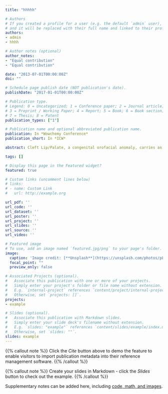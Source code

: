 ```yaml
---
title: "hhhhh"

# Authors
# If you created a profile for a user (e.g. the default `admin` user), write the username (folder name) here 
# and it will be replaced with their full name and linked to their profile.
authors:
- admin
- hhhh

# Author notes (optional)
author_notes:
- "Equal contribution"
- "Equal contribution"

date: "2013-07-01T00:00:00Z"
doi: ""

# Schedule page publish date (NOT publication's date).
publishDate: "2017-01-01T00:00:00Z"

# Publication type.
# Legend: 0 = Uncategorized; 1 = Conference paper; 2 = Journal article;
# 3 = Preprint / Working Paper; 4 = Report; 5 = Book; 6 = Book section;
# 7 = Thesis; 8 = Patent
publication_types: ["1"]

# Publication name and optional abbreviated publication name.
publication: In *Wowchemy Conference*
publication_short: In *ICW*

abstract: Cleft Lip/Palate, a congenital orofacial anomaly, carries an incidence rate of approximately 1 in every 1000 births. In addition to the stigma associated with the condition, the varying levels of cleft severity might result in lower life outcomes which could include lower cognitive ability, physical and psychological well-being, social and behavioral outcomes of adolescents. This paper focuses on the social integration element of life outcomes, which is composed of the social inclusion and prosocial behavior of the adolescent. Despite the affordability of restorative surgeries, patients in rural areas of Low and Middle-Income Countries (LMICs) such as India face accessibility and affordability constraints. Nevertheless, efforts by NGOs in providing free CLP restorative surgeries exist in LMICs. The literature on the impact of CLP and its correction through surgeries lacks causally identified evaluations, which this study provides. In this paper, using a difference in differences method with household fixed effects, we estimate the impact of CLP and receiving CLP reparative surgeries on the social Integration of adolescents in India. Our results indicate that the average level of cleft severity carries a statistically significant negative impact on social integration of patients. The estimate is mainly driven by the negative effect of  CLP on the social inclusion. Utilizing a Directed Acyclical Graph framework, we find that speech impediment mediates the relationship between CLP and social inclusion, while CLP indirectly affects prosocial behavior through its relationship with social inclusion. 

tags: []

# Display this page in the Featured widget?
featured: true

# Custom links (uncomment lines below)
# links:
# - name: Custom Link
#   url: http://example.org

url_pdf: ''
url_code: ''
url_dataset: ''
url_poster: ''
url_project: ''
url_slides: ''
url_source: ''
url_video: ''

# Featured image
# To use, add an image named `featured.jpg/png` to your page's folder. 
image:
  caption: 'Image credit: [**Unsplash**](https://unsplash.com/photos/pLCdAaMFLTE)'
  focal_point: ""
  preview_only: false

# Associated Projects (optional).
#   Associate this publication with one or more of your projects.
#   Simply enter your project's folder or file name without extension.
#   E.g. `internal-project` references `content/project/internal-project/index.md`.
#   Otherwise, set `projects: []`.
projects:
- example

# Slides (optional).
#   Associate this publication with Markdown slides.
#   Simply enter your slide deck's filename without extension.
#   E.g. `slides: "example"` references `content/slides/example/index.md`.
#   Otherwise, set `slides: ""`.
slides: example
---
```


{{% callout note %}}
Click the *Cite* button above to demo the feature to enable visitors to import publication metadata into their reference management software.
{{% /callout %}}

{{% callout note %}}
Create your slides in Markdown - click the *Slides* button to check out the example.
{{% /callout %}}

Supplementary notes can be added here, including [code, math, and images](https://wowchemy.com/docs/writing-markdown-latex/).
